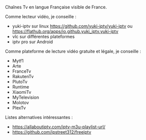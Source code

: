 Chaînes Tv en langue Française visible de France.

Comme lecteur vidéo, je conseille  :
- yuki-iptv sur linux https://github.com/yuki-iptv/yuki-iptv ou https://flathub.org/apps/io.github.yuki_iptv.yuki-iptv
- vlc sur différentes plateformes
- iptv pro sur Android 

Comme plateforme de lecture vidéo gratuite et légale, je conseille : 
- Mytf1
- Arte
- FranceTv
- RakutenTv
- PlutoTv
- Runtime
- XiaomiTv 
- MyTelevision
- Molotov
- PlexTv

Listes alternatives intéressantes :
- https://allaboutiptv.com/iptv-m3u-playlist-url/
- https://github.com/ipstreet312/freeiptv

